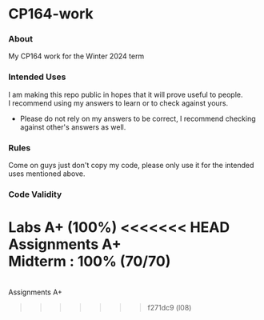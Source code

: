 # CP164-work
### About
My CP164 work for the Winter 2024 term

### Intended Uses
I am making this repo public in hopes that it will prove useful to people.
<br/> I recommend using my answers to learn or to check against yours.
- Please do not rely on my answers to be correct, I recommend checking against other's answers as well.

### Rules
Come on guys just don't copy my code, please only use it for the intended uses mentioned above.

### Code Validity
Labs A+ (100%)
<<<<<<< HEAD
<br/>Assignments A+
<br/>Midterm : 100% (70/70)
=======
<br/>Assignments A+
>>>>>>> f271dc9 (l08)
